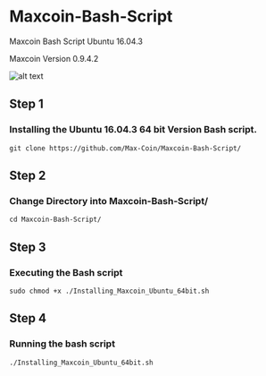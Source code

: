 # Maxcoin-Bash-Script
Maxcoin Bash Script Ubuntu 16.04.3

Maxcoin Version 0.9.4.2


![alt text](https://pbs.twimg.com/profile_images/878589713598251008/cs-cG7U6_400x400.jpg "Maxcoin Logo")

## Step 1

### Installing the Ubuntu 16.04.3 64 bit Version Bash script.

```
git clone https://github.com/Max-Coin/Maxcoin-Bash-Script/
```

## Step 2

### Change Directory into Maxcoin-Bash-Script/

```
cd Maxcoin-Bash-Script/
```

## Step 3

### Executing the Bash script

```
sudo chmod +x ./Installing_Maxcoin_Ubuntu_64bit.sh
```

## Step 4

### Running the bash script

```
./Installing_Maxcoin_Ubuntu_64bit.sh
```
